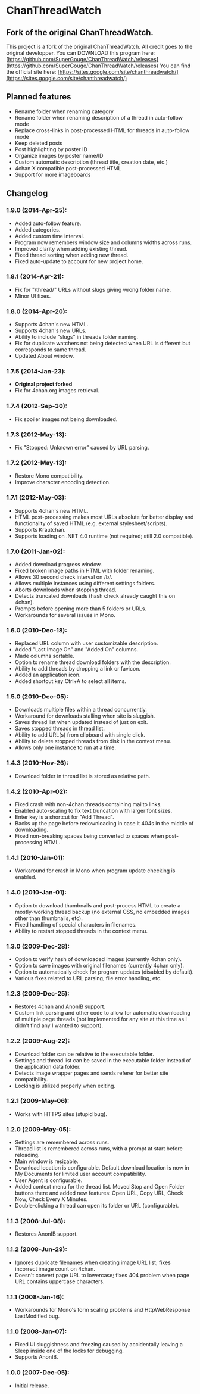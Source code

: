 # ChanThreadWatch

## Fork of the original ChanThreadWatch.

This project is a fork of the original ChanThreadWatch. All credit goes to the original developper.
You can DOWNLOAD this program here: [https://github.com/SuperGouge/ChanThreadWatch/releases](https://github.com/SuperGouge/ChanThreadWatch/releases)
You can find the official site here: [https://sites.google.com/site/chanthreadwatch/](https://sites.google.com/site/chanthreadwatch/)

## Planned features
- Rename folder when renaming category
- Rename folder when renaming description of a thread in auto-follow mode
- Replace cross-links in post-processed HTML for threads in auto-follow mode
- Keep deleted posts
- Post highlighting by poster ID
- Organize images by poster name/ID
- Custom automatic description (thread title, creation date, etc.)
- 4chan X compatible post-processed HTML
- Support for more imageboards

## Changelog
### 1.9.0 (2014-Apr-25):
- Added auto-follow feature.
- Added categories.
- Added custom time interval.
- Program now remembers window size and columns widths across runs.
- Improved clarity when adding existing thread.
- Fixed thread sorting when adding new thread.
- Fixed auto-update to account for new project home.

### 1.8.1 (2014-Apr-21):
- Fix for "/thread/" URLs without slugs giving wrong folder name.
- Minor UI fixes.

### 1.8.0 (2014-Apr-20):
- Supports 4chan's new HTML.
- Supports 4chan's new URLs.
- Ability to include "slugs" in threads folder naming.
- Fix for duplicate watchers not being detected when URL is different but corresponds to same thread.
- Updated About window.

### 1.7.5 (2014-Jan-23):
- **Original project forked**
- Fix for 4chan.org images retrieval.

### 1.7.4 (2012-Sep-30):
- Fix spoiler images not being downloaded.

### 1.7.3 (2012-May-13):
- Fix "Stopped: Unknown error" caused by URL parsing.

### 1.7.2 (2012-May-13):
- Restore Mono compatibility.
- Improve character encoding detection.

### 1.7.1 (2012-May-03):
- Supports 4chan's new HTML.
- HTML post-processing makes most URLs absolute for better display and functionality of saved HTML (e.g. external stylesheet/scripts).
- Supports Krautchan.
- Supports loading on .NET 4.0 runtime (not required; still 2.0 compatible).

### 1.7.0 (2011-Jan-02):
- Added download progress window.
- Fixed broken image paths in HTML with folder renaming.
- Allows 30 second check interval on /b/.
- Allows multiple instances using different settings folders.
- Aborts downloads when stopping thread.
- Detects truncated downloads (hash check already caught this on 4chan).
- Prompts before opening more than 5 folders or URLs.
- Workarounds for several issues in Mono.

### 1.6.0 (2010-Dec-18):
- Replaced URL column with user customizable description.
- Added "Last Image On" and "Added On" columns.
- Made columns sortable.
- Option to rename thread download folders with the description.
- Ability to add threads by dropping a link or favicon.
- Added an application icon.
- Added shortcut key Ctrl+A to select all items.

### 1.5.0 (2010-Dec-05):
- Downloads multiple files within a thread concurrently.
- Workaround for downloads stalling when site is sluggish.
- Saves thread list when updated instead of just on exit.
- Saves stopped threads in thread list.
- Ability to add URL(s) from clipboard with single click.
- Ability to delete stopped threads from disk in the context menu.
- Allows only one instance to run at a time.

### 1.4.3 (2010-Nov-26):
- Download folder in thread list is stored as relative path.

### 1.4.2 (2010-Apr-02):
- Fixed crash with non-4chan threads containing mailto links.
- Enabled auto-scaling to fix text truncation with larger font sizes.
- Enter key is a shortcut for "Add Thread".
- Backs up the page before redownloading in case it 404s in the middle of downloading.
- Fixed non-breaking spaces being converted to spaces when post-processing HTML.

### 1.4.1 (2010-Jan-01):
- Workaround for crash in Mono when program update checking is enabled.

### 1.4.0 (2010-Jan-01):
- Option to download thumbnails and post-process HTML to create a mostly-working thread backup (no external CSS, no embedded images other than thumbnails, etc).
- Fixed handling of special characters in filenames.
- Ability to restart stopped threads in the context menu.

### 1.3.0 (2009-Dec-28):
- Option to verify hash of downloaded images (currently 4chan only).
- Option to save images with original filenames (currently 4chan only).
- Option to automatically check for program updates (disabled by default).
- Various fixes related to URL parsing, file error handling, etc.

### 1.2.3 (2009-Dec-25):
- Restores 4chan and AnonIB support.
- Custom link parsing and other code to allow for automatic downloading of multiple page threads (not implemented for any site at this time as I didn't find any I wanted to support).
### 1.2.2 (2009-Aug-22):
- Download folder can be relative to the executable folder.
- Settings and thread list can be saved in the executable folder instead of the application data folder.
- Detects image wrapper pages and sends referer for better site compatibility.
- Locking is utilized properly when exiting.

### 1.2.1 (2009-May-06):
- Works with HTTPS sites (stupid bug).

### 1.2.0 (2009-May-05):
- Settings are remembered across runs.
- Thread list is remembered across runs, with a prompt at start before reloading.
- Main window is resizable.
- Download location is configurable. Default download location is now in My Documents for limited user account compatibility.
- User Agent is configurable.
- Added context menu for the thread list. Moved Stop and Open Folder buttons there and added new features: Open URL, Copy URL, Check Now, Check Every X Minutes.
- Double-clicking a thread can open its folder or URL (configurable).

### 1.1.3 (2008-Jul-08):
- Restores AnonIB support.

### 1.1.2 (2008-Jun-29):
- Ignores duplicate filenames when creating image URL list; fixes incorrect image count on 4chan.
- Doesn't convert page URL to lowercase; fixes 404 problem when page URL contains uppercase characters.

### 1.1.1 (2008-Jan-16):
- Workarounds for Mono's form scaling problems and HttpWebResponse LastModified bug.

### 1.1.0 (2008-Jan-07):
- Fixed UI sluggishness and freezing caused by accidentally leaving a Sleep inside one of the locks for debugging.
- Supports AnonIB.

### 1.0.0 (2007-Dec-05):
- Initial release.
